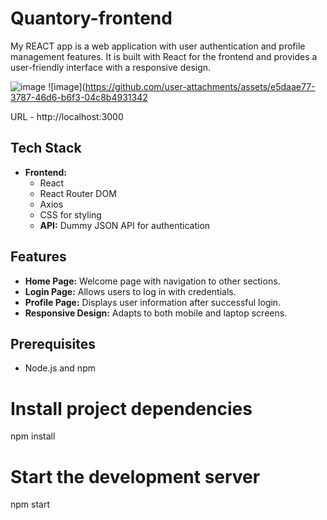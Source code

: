 # Quantory-frontend

My REACT app is a web application with user authentication and profile management features. It is built with React for the frontend and provides a user-friendly interface with a responsive design.

![image](https://github.com/user-attachments/assets/3290d362-93d5-4f71-98bd-d9fc95f2c6ee)
![image](https://github.com/user-attachments/assets/e5daae77-3787-46d6-b6f3-04c8b4931342

URL - http://localhost:3000
## Tech Stack

- **Frontend:**
  - React
  - React Router DOM
  - Axios
  - CSS for styling
  - **API:** Dummy JSON API for authentication

## Features

- **Home Page:** Welcome page with navigation to other sections.
- **Login Page:** Allows users to log in with credentials.
- **Profile Page:** Displays user information after successful login.
- **Responsive Design:** Adapts to both mobile and laptop screens.

## Prerequisites

- Node.js and npm 

# Install project dependencies
npm install

# Start the development server
npm start
